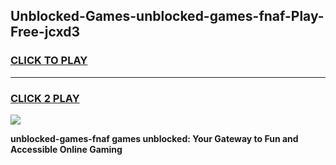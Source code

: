 
## Unblocked-Games-unblocked-games-fnaf-Play-Free-jcxd3
<h3>
<a href="https://premium76.site?title=unblocked-games-fnaf&ref=20A">CLICK TO PLAY</a></h3>
<hr>

<h3>
<a href="https://premium76.site?title=unblocked-games-fnaf&ref=20A">CLICK 2 PLAY</a>
  
</h3>

<a href="https://premium76.site?title=unblocked-games-fnaf&ref=20A"><img src="https://clearcache.store/games.png"></a>


**unblocked-games-fnaf games unblocked: Your Gateway to Fun and Accessible Online Gaming**
